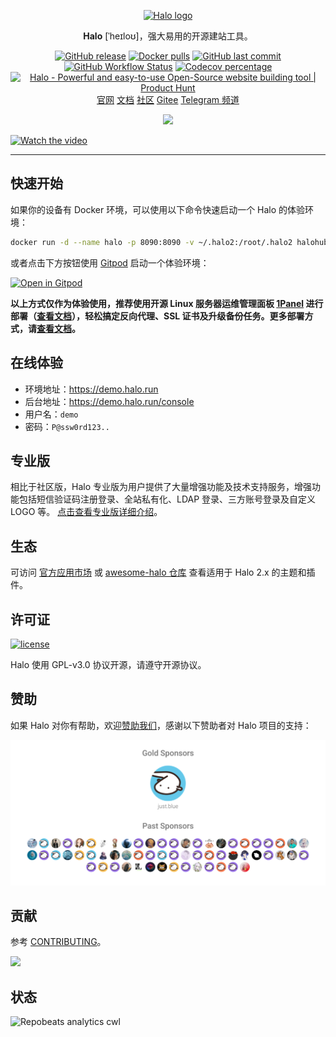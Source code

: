 <!--
 * @Author: wenlongchen wwwchenwenlong@163.com
 * @Date: 2025-05-25 11:30:08
 * @LastEditors: wenlongchen wwwchenwenlong@163.com
 * @LastEditTime: 2025-05-25 12:29:14
 * @FilePath: \halo_jiaqijiaoyu\README.md
 * @Description: 这是默认设置,请设置`customMade`, 打开koroFileHeader查看配置 进行设置: https://github.com/OBKoro1/koro1FileHeader/wiki/%E9%85%8D%E7%BD%AE
-->
<p align="center">
    <a href="https://www.halo.run" target="_blank" rel="noopener noreferrer">
        <img width="100" src="https://www.halo.run/logo" alt="Halo logo" />
    </a>
</p>

<p align="center"><b>Halo</b> [ˈheɪloʊ]，强大易用的开源建站工具。</p>
<p align="center">
<a href="https://github.com/halo-dev/halo/releases"><img alt="GitHub release" src="https://img.shields.io/github/release/halo-dev/halo.svg?style=flat-square&include_prereleases" /></a>
<a href="https://hub.docker.com/r/halohub/halo"><img alt="Docker pulls" src="https://img.shields.io/docker/pulls/halohub/halo?style=flat-square" /></a>
<a href="https://github.com/halo-dev/halo/commits"><img alt="GitHub last commit" src="https://img.shields.io/github/last-commit/halo-dev/halo.svg?style=flat-square" /></a>
<a href="https://github.com/halo-dev/halo/actions"><img alt="GitHub Workflow Status" src="https://img.shields.io/github/actions/workflow/status/halo-dev/halo/halo.yaml?branch=main&style=flat-square" /></a>
<a href="https://codecov.io/gh/halo-dev/halo"><img alt="Codecov percentage" src="https://img.shields.io/codecov/c/github/halo-dev/halo/main?style=flat-square&token=YsRUg9fall"/></a>
<a href="https://www.producthunt.com/posts/halo-6b401e75-bb58-4dff-9fe9-2ada3323c874?utm_source=badge-featured&utm_medium=badge&utm_souce=badge-halo&#0045;6b401e75&#0045;bb58&#0045;4dff&#0045;9fe9&#0045;2ada3323c874" target="_blank"><img src="https://api.producthunt.com/widgets/embed-image/v1/featured.svg?post_id=407442&theme=light" alt="Halo - Powerful&#0032;and&#0032;easy&#0045;to&#0045;use&#0032;Open&#0045;Source&#0032;website&#0032;building&#0032;tool | Product Hunt" style="height: 20px;" height="20px" /></a>
<br />
<a href="https://www.halo.run">官网</a>
<a href="https://docs.halo.run">文档</a>
<a href="https://bbs.halo.run">社区</a>
<a href="https://gitee.com/halo-dev">Gitee</a>
<a href="https://t.me/halo_dev">Telegram 频道</a>
</p>
<p align="center">
    <a href="https://market.aliyun.com/common/dashi/halo?userCode=kmemb8jp" target="_blank"><img src="https://img.alicdn.com/imgextra/i2/O1CN01H5JIwY1rZ0OobDjnJ_!!6000000005644-2-tps-1000-216.png" style="width: 250px; height: auto;" /></a>
</p>

[![Watch the video](https://www.halo.run/upload/halo-github-screenshot.png)](https://www.bilibili.com/video/BV15x4y1U7RU/?share_source=copy_web&vd_source=0ab6cf86ca512a363f04f18b86f55b86)

------------------------------

## 快速开始

如果你的设备有 Docker 环境，可以使用以下命令快速启动一个 Halo 的体验环境：

```bash
docker run -d --name halo -p 8090:8090 -v ~/.halo2:/root/.halo2 halohub/halo:2.20
```

或者点击下方按钮使用 [Gitpod](https://gitpod.io/) 启动一个体验环境：

[![Open in Gitpod](https://gitpod.io/button/open-in-gitpod.svg)](https://gitpod.io/#https://github.com/halo-sigs/gitpod-demo)

**以上方式仅作为体验使用，推荐使用开源 Linux 服务器运维管理面板 [1Panel](https://github.com/1Panel-dev/1Panel) 进行部署（[查看文档](https://docs.halo.run/getting-started/install/1panel)），轻松搞定反向代理、SSL 证书及升级备份任务。更多部署方式，请[查看文档](https://docs.halo.run/category/%E5%AE%89%E8%A3%85%E6%8C%87%E5%8D%97)。**

## 在线体验

- 环境地址：<https://demo.halo.run>
- 后台地址：<https://demo.halo.run/console>
- 用户名：`demo`
- 密码：`P@ssw0rd123..`

## 专业版

相比于社区版，Halo 专业版为用户提供了大量增强功能及技术支持服务，增强功能包括短信验证码注册登录、全站私有化、LDAP 登录、三方账号登录及自定义 LOGO 等。 [点击查看专业版详细介绍](https://www.lxware.cn/halo)。

## 生态

可访问 [官方应用市场](https://www.halo.run/store/apps) 或 [awesome-halo 仓库](https://github.com/halo-sigs/awesome-halo) 查看适用于 Halo 2.x 的主题和插件。

## 许可证

[![license](https://img.shields.io/github/license/halo-dev/halo.svg?style=flat-square)](https://github.com/halo-dev/halo/blob/master/LICENSE)

Halo 使用 GPL-v3.0 协议开源，请遵守开源协议。

## 赞助

如果 Halo 对你有帮助，欢迎[赞助我们](https://afdian.com/a/halo-dev)，感谢以下赞助者对 Halo 项目的支持：

<p align="center">
  <a target="_blank" href="https://afdian.com/a/halo-dev">
    <img alt="sponsors" src="https://github.com/halo-sigs/sponsor-images/blob/main/sponsorkit/sponsors.svg?raw=true">
  </a>
</p>

## 贡献

参考 [CONTRIBUTING](https://github.com/halo-dev/halo/blob/main/CONTRIBUTING.md)。

<a href="https://github.com/halo-dev/halo/graphs/contributors"><img src="https://opencollective.com/halo/contributors.svg?width=890&button=false" /></a>

## 状态

![Repobeats analytics](https://repobeats.axiom.co/api/embed/ad008b2151c22e7cf734d2688befaa795d593b95.svg "Repobeats analytics image")
 cwl